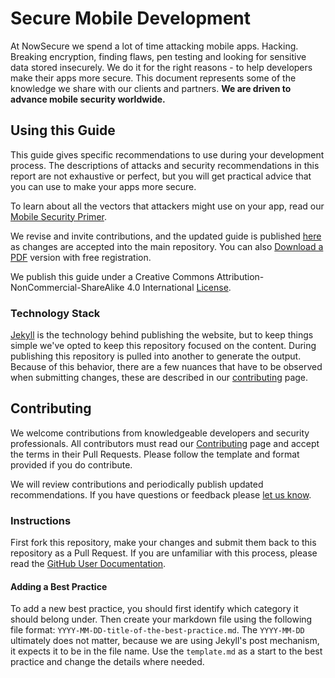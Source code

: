 # Secure Mobile Development

At NowSecure we spend a lot of time attacking mobile apps. Hacking. Breaking encryption, finding flaws, pen testing and looking for sensitive data stored insecurely. We do it for the right reasons - to help developers make their apps more secure. This document represents some of the knowledge we share with our clients and partners. **We are driven to advance mobile security worldwide.**

## Using this Guide

This guide gives specific recommendations to use during your development process. The descriptions of attacks and security recommendations in this report are not exhaustive or perfect, but you will get practical advice that you can use to make your apps more secure.

To learn about all the vectors that attackers might use on your app, read our [Mobile Security Primer][1].

We revise and invite contributions, and the updated guide is published [here][2] as changes are accepted into the main repository. You can also [Download a PDF][3] version with free registration.

We publish this guide under a Creative Commons Attribution-NonCommercial-ShareAlike 4.0 International [License][4].

### Technology Stack

[Jekyll][5] is the technology behind publishing the website, but to keep things simple we've opted to keep this repository focused on the content. During publishing this repository is pulled into another to generate the output. Because of this behavior, there are a few nuances that have to be observed when submitting changes, these are described in our [contributing][6] page.

## Contributing

We welcome contributions from knowledgeable developers and security professionals. All contributors must read our [Contributing][6] page and accept the terms in their Pull Requests. Please follow the template and format provided if you do contribute.

We will review contributions and periodically publish updated recommendations. If you have questions or feedback please [let us know][7].

### Instructions

First fork this repository, make your changes and submit them back to this repository as a Pull Request. If you are unfamiliar with this process, please read the [GitHub User Documentation][8].

#### Adding a Best Practice

To add a new best practice, you should first identify which category it should belong under. Then create your markdown file using the following file format: `YYYY-MM-DD-title-of-the-best-practice.md`. The `YYYY-MM-DD` ultimately does not matter, because we are using Jekyll's post mechanism, it expects it to be in the file name. Use the `template.md` as a start to the best practice and change the details where needed.

<!-- Links -->
[1]: https://www.nowsecure.com/resources/secure-mobile-development/primer/mobile-security/ "Mobile Security Primer"
[2]: https://www.nowsecure.com/resources/secure-mobile-development/ "Secure Mobile Development"
[3]: https://www.nowsecure.com/resources/downloads/secure-mobile-development/ "Secure Mobile Devlopment - Download a PDF"
[4]: LICENSE.md "License"
[5]: http://jekyllrb.com "Jekyll"
[6]: CONTRIBUTING.md "Contributing"
[7]: https://www.nowsecure.com/contact/ "Contact Us"
[8]: https://help.github.com/articles/creating-a-pull-request/ "Creating a Pull Request"
